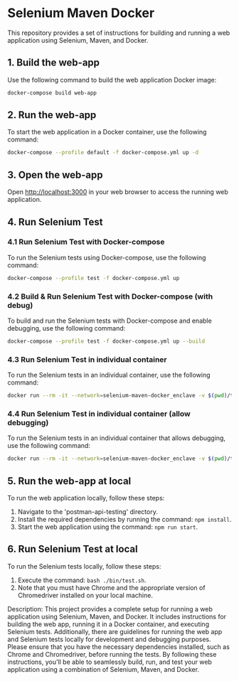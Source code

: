 # Selenium Maven Docker

This repository provides a set of instructions for building and running a web application using Selenium, Maven, and Docker.

## 1. Build the web-app

Use the following command to build the web application Docker image:

```bash
docker-compose build web-app
```

## 2. Run the web-app

To start the web application in a Docker container, use the following command:

```bash
docker-compose --profile default -f docker-compose.yml up -d  
```

## 3. Open the web-app

Open [http://localhost:3000](http://localhost:3000) in your web browser to access the running web application.

## 4. Run Selenium Test

### 4.1 Run Selenium Test with Docker-compose 

To run the Selenium tests using Docker-compose, use the following command:

```bash
docker-compose --profile test -f docker-compose.yml up
```

### 4.2 Build & Run Selenium Test with Docker-compose (with debug)

To build and run the Selenium tests with Docker-compose and enable debugging, use the following command:

```bash
docker-compose --profile test -f docker-compose.yml up --build
```

### 4.3 Run Selenium Test in individual container

To run the Selenium tests in an individual container, use the following command:

```bash
docker run --rm -it --network=selenium-maven-docker_enclave -v $(pwd)/test-output:/opt/enclave/test-output --name selenium-test selenium-mvn-docker:latest
```

### 4.4 Run Selenium Test in individual container (allow debugging)

To run the Selenium tests in an individual container that allows debugging, use the following command:

```bash
docker run --rm -it --network=selenium-maven-docker_enclave -v $(pwd)/test-output:/opt/enclave/test-output --name selenium-test selenium-mvn-docker:latest /bin/bash
```

## 5. Run the web-app at local

To run the web application locally, follow these steps:

1. Navigate to the 'postman-api-testing' directory.
2. Install the required dependencies by running the command: `npm install`.
3. Start the web application using the command: `npm run start`.

## 6. Run Selenium Test at local

To run the Selenium tests locally, follow these steps:

1. Execute the command: `bash ./bin/test.sh`.
2. Note that you must have Chrome and the appropriate version of Chromedriver installed on your local machine.

Description: This project provides a complete setup for running a web application using Selenium, Maven, and Docker. It includes instructions for building the web app, running it in a Docker container, and executing Selenium tests. Additionally, there are guidelines for running the web app and Selenium tests locally for development and debugging purposes. Please ensure that you have the necessary dependencies installed, such as Chrome and Chromedriver, before running the tests. By following these instructions, you'll be able to seamlessly build, run, and test your web application using a combination of Selenium, Maven, and Docker.